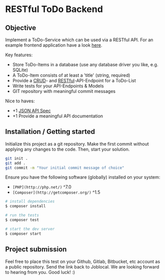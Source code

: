 # RESTful ToDo Backend

## Objective

Implement a ToDo-Service which can be used via a RESTful API.
For an example frontend application have a look [here](http://todomvc.com/examples/vue/).

Key features:
 * Store ToDo-Items in a database (use any database driver you like, e.g. SQLite)
 * A ToDo-Item consists of at least a 'title' (string, required)
 * Provide a [CRUD](https://en.wikipedia.org/wiki/Create,_read,_update_and_delete)- and [RESTful](https://en.wikipedia.org/wiki/Representational_state_transfer)-API-Endpoint for a ToDo-List
 * Write tests for your API-Endpoints & Models
 * GIT repository with meaningful commit messages
 
Nice to haves:
 * +1 [JSON API Spec](http://jsonapi.org/)
 * +1 Provide a meaningful API documentation 

## Installation / Getting started

Initialize this project as a git repository. Make the first commit without applying any changes to the code. Then, start your solution.

```sh
git init .
git add .
git commit -m "Your initial commit message of choice"
```

Ensure you have the following software (globally) installed on your system:

* `[PHP](http://php.net/)` ^7.0
* `[Composer](http://getcomposer.org/)` ^1.5

```sh
# install dependencies
$ composer install

# run the tests
$ composer test

# start the dev server
$ composer start
```

## Project submission

Feel free to place this test on your Github, Gitlab, Bitbucket, etc account as a public repository. Send the link back to Joblocal. We are looking forward to hearing from you. Good luck! :)
